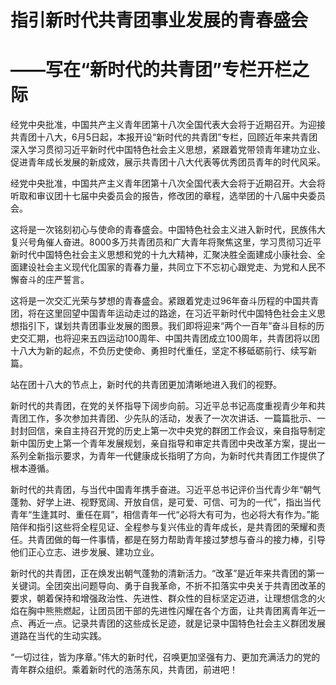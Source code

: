 # 指引新时代共青团事业发展的青春盛会

# ——写在“新时代的共青团”专栏开栏之际

经党中央批准，中国共产主义青年团第十八次全国代表大会将于近期召开。为迎接共青团十八大，6月5日起，本报开设“新时代的共青团”专栏，回顾近年来共青团深入学习贯彻习近平新时代中国特色社会主义思想，紧跟着党带领青年建功立业、促进青年成长发展的新成效，展示共青团十八大代表等优秀团员青年的时代风采。

经党中央批准，中国共产主义青年团第十八次全国代表大会将于近期召开。大会将听取和审议团十七届中央委员会的报告，修改团的章程，选举团的十八届中央委员会。

这将是一次铭刻初心与使命的青春盛会。中国特色社会主义进入新时代，民族伟大复兴号角催人奋进。8000多万共青团员和广大青年将聚焦这里，学习贯彻习近平新时代中国特色社会主义思想和党的十九大精神，汇聚决胜全面建成小康社会、全面建设社会主义现代化国家的青春力量，共同立下不忘初心跟党走、为党和人民不懈奋斗的庄严誓言。

这将是一次交汇光荣与梦想的青春盛会。紧跟着党走过96年奋斗历程的中国共青团，将在这里回望中国青年运动走过的路途，在习近平新时代中国特色社会主义思想指引下，谋划共青团事业发展的图景。我们即将迎来“两个一百年”奋斗目标的历史交汇期，也将迎来五四运动100周年、中国共青团成立100周年，共青团将以团十八大为新的起点，不负历史使命、勇担时代重任，坚定不移砥砺前行、续写新篇。

站在团十八大的节点上，新时代的共青团更加清晰地进入我们的视野。

新时代的共青团，在党的关怀指导下阔步向前。习近平总书记高度重视青少年和共青团工作，多次参加共青团、少先队的活动，发表了一次次讲话、一篇篇批示、一封封回信，亲自主持召开党的历史上第一次中央党的群团工作会议，亲自指导制定新中国历史上第一个青年发展规划，亲自指导和审定共青团中央改革方案，提出一系列全新指示要求，为青年一代健康成长指明了方向，为新时代共青团工作提供了根本遵循。

新时代的共青团，与当代中国青年携手奋进。习近平总书记评价当代青少年“朝气蓬勃、好学上进、视野宽阔、开放自信，是可爱、可信、可为的一代”，指出当代青年“生逢其时、重任在肩”，相信青年一代“必将大有可为，也必将大有作为。”能陪伴和指引这些将全程见证、全程参与复兴伟业的青年成长，是共青团的荣耀和责任。共青团做的每一件事情，都是在努力帮助青年接过梦想与奋斗的接力棒，引导他们正心立志、进步发展、建功立业。

新时代的共青团，正在焕发出朝气蓬勃的清新活力。“改革”是近年来共青团的第一关键词。全团突出问题导向、勇于自我革命，不折不扣落实中央关于共青团改革的要求，朝着保持和增强政治性、先进性、群众性的目标坚定迈进，让理想信念的火焰在胸中熊熊燃起，让团员团干部的先进性闪耀在各个方面，让共青团离青年近一点、再近一点。记录共青团的这些成长足迹，就是记录中国特色社会主义群团发展道路在当代的生动实践。

“一切过往，皆为序章。”伟大的新时代，召唤更加坚强有力、更加充满活力的党的青年群众组织。乘着新时代的浩荡东风，共青团，前进吧！